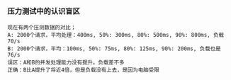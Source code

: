 ### 压力测试中的认识盲区
    现在有两个压测数据的对比；
    A: 2000个请求，平均处理：400ms, 50%: 300ms, 80%: 500ms, 90%: 800ms, 负载70/s
    B: 2000个请求，平均：100ms, 50%: 75ms, 80%: 125ms, 90%: 200ms, 负载也是76/s
    误区：A和B的并发处理能力没有提升。负载差不多
    正确：B比A提升了将近4倍，但是负载没有上去，是因为电脑受限